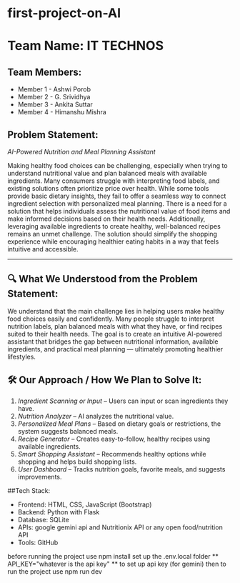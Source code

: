 # first-project-on-AI
# Team Name: IT TECHNOS

## Team Members:
- Member 1 - Ashwi Porob
- Member 2 - G. Srividhya 
- Member 3 - Ankita Suttar 
- Member 4 - Himanshu Mishra

## Problem Statement: 
*AI-Powered Nutrition and Meal Planning Assistant*

Making healthy food choices can be challenging, especially when trying to understand nutritional value and plan balanced meals with available ingredients. Many consumers struggle with interpreting food labels, and existing solutions often prioritize price over health. While some tools provide basic dietary insights, they fail to offer a seamless way to connect ingredient selection with personalized meal planning. There is a need for a solution that helps individuals assess the nutritional value of food items and make informed decisions based on their health needs. Additionally, leveraging available ingredients to create healthy, well-balanced recipes remains an unmet challenge. The solution should simplify the shopping experience while encouraging healthier eating habits in a way that feels intuitive and accessible.

---

## 🔍 What We Understood from the Problem Statement:

We understand that the main challenge lies in helping users make healthy food choices easily and confidently. Many people struggle to interpret nutrition labels, plan balanced meals with what they have, or find recipes suited to their health needs. The goal is to create an intuitive AI-powered assistant that bridges the gap between nutritional information, available ingredients, and practical meal planning — ultimately promoting healthier lifestyles.

## 🛠️ Our Approach / How We Plan to Solve It:

1. *Ingredient Scanning or Input* – Users can input or scan ingredients they have.
2. *Nutrition Analyzer* – AI analyzes the nutritional value.
3. *Personalized Meal Plans* – Based on dietary goals or restrictions, the system suggests balanced meals.
4. *Recipe Generator* – Creates easy-to-follow, healthy recipes using available ingredients.
5. *Smart Shopping Assistant* – Recommends healthy options while shopping and helps build shopping lists.
6. *User Dashboard* – Tracks nutrition goals, favorite meals, and suggests improvements.

 ##Tech Stack:
- Frontend: HTML, CSS, JavaScript (Bootstrap)
- Backend: Python with Flask
- Database: SQLite
- APIs: google gemini api and Nutritionix API or any open food/nutrition API
- Tools: GitHub


before running the project use npm install 
set up the .env.local folder ** API_KEY="whatever is the api key" **  to set up api key (for gemini)
then to run the project use npm run dev
